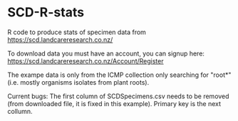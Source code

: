 # SCD-R-stats
R code to produce stats of specimen data from https://scd.landcareresearch.co.nz/

To download data you must have an account, you can signup here: https://scd.landcareresearch.co.nz/Account/Register

The exampe data is only from the ICMP collection only searching for "root*" (i.e. mostly organisms isolates from plant roots).

Current bugs:
The first column of SCDSpecimens.csv needs to be removed (from downloaded file, it is fixed in this example). Primary key is the next collumn.
